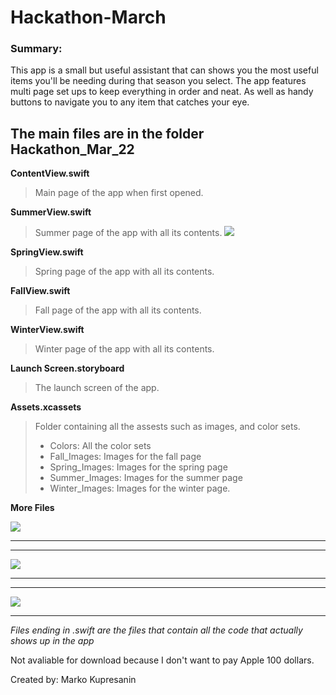 # Hackathon-March

### Summary:
This app is a small but useful assistant that can shows you the most useful items you'll be needing during that season you select. The app features multi page set ups to keep everything in order and neat. As well as handy buttons to navigate you to any item that catches your eye. 

## The main files are in the folder **Hackathon_Mar_22**

**ContentView.swift** 
> Main page of the app when first opened.

**SummerView.swift**
> Summer page of the app with all its contents.
![](DemoMedia/SS2.png)

**SpringView.swift**
> Spring page of the app with all its contents.

**FallView.swift**
> Fall page of the app with all its contents.

**WinterView.swift**
> Winter page of the app with all its contents.

**Launch Screen.storyboard**
> The launch screen of the app. 

**Assets.xcassets**
> Folder containing all the assests such as images, and color sets.
   >* Colors: All the color sets
   >* Fall_Images: Images for the fall page
   >* Spring_Images: Images for the spring page
   >* Summer_Images: Images for the summer page
   >* Winter_Images: Images for the winter page.
  
  
  
**More Files**

![](DemoMedia/SS1.png)
_______________________
_______________________
![](DemoMedia/SS3.png)
_______________________
_______________________
![](DemoMedia/SS4.png)





__________________________________________________________________________________________________
*Files ending in .swift are the files that contain all the code that actually shows up in the app* 

Not avaliable for download because I don't want to pay Apple 100 dollars.


Created by: Marko Kupresanin
